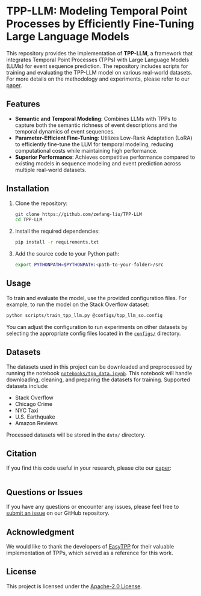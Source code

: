 # TPP-LLM: Modeling Temporal Point Processes by Efficiently Fine-Tuning Large Language Models

This repository provides the implementation of **TPP-LLM**, a framework that integrates Temporal Point Processes (TPPs) with Large Language Models (LLMs) for event sequence prediction. The repository includes scripts for training and evaluating the TPP-LLM model on various real-world datasets. For more details on the methodology and experiments, please refer to our [paper]().

## Features

- **Semantic and Temporal Modeling**: Combines LLMs with TPPs to capture both the semantic richness of event descriptions and the temporal dynamics of event sequences.
- **Parameter-Efficient Fine-Tuning**: Utilizes Low-Rank Adaptation (LoRA) to efficiently fine-tune the LLM for temporal modeling, reducing computational costs while maintaining high performance.
- **Superior Performance**: Achieves competitive performance compared to existing models in sequence modeling and event prediction across multiple real-world datasets.

## Installation

1. Clone the repository:
   ```bash
   git clone https://github.com/zefang-liu/TPP-LLM
   cd TPP-LLM
   ```

2. Install the required dependencies:
   ```bash
   pip install -r requirements.txt
   ```

3. Add the source code to your Python path:
   ```bash
   export PYTHONPATH=$PYTHONPATH:<path-to-your-folder>/src
   ```

## Usage

To train and evaluate the model, use the provided configuration files. For example, to run the model on the Stack Overflow dataset:

```bash
python scripts/train_tpp_llm.py @configs/tpp_llm_so.config
```

You can adjust the configuration to run experiments on other datasets by selecting the appropriate config files located in the [`configs/`](configs) directory.

## Datasets

The datasets used in this project can be downloaded and preprocessed by running the notebook [`notebooks/tpp_data.ipynb`](notebooks/tpp_data.ipynb). This notebook will handle downloading, cleaning, and preparing the datasets for training. Supported datasets include:

- Stack Overflow
- Chicago Crime
- NYC Taxi
- U.S. Earthquake
- Amazon Reviews

Processed datasets will be stored in the `data/` directory.

## Citation

If you find this code useful in your research, please cite our [paper]():

```
```

## Questions or Issues

If you have any questions or encounter any issues, please feel free to [submit an issue](https://github.com/zefang-liu/TPP-LLM/issues) on our GitHub repository.

## Acknowledgment

We would like to thank the developers of [EasyTPP](https://github.com/ant-research/EasyTemporalPointProcess) for their valuable implementation of TPPs, which served as a reference for this work.

## License

This project is licensed under the [Apache-2.0 License](LICENSE).
